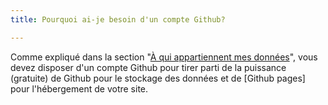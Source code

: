 ```yaml
---
title: Pourquoi ai-je besoin d'un compte Github?

---
```

Comme expliqué dans la section "[À qui appartiennent mes données](/docs/fr/a-qui-appartient-mon-data)", vous devez disposer d'un compte Github pour tirer parti de la puissance (gratuite) de Github pour le stockage des données et de [Github pages] pour l'hébergement de votre site.
